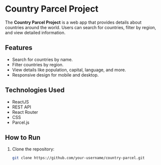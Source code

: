 # Country Parcel Project

The **Country Parcel Project** is a web app that provides details about countries around the world. Users can search for countries, filter by region, and view detailed information.

## Features
- Search for countries by name.
- Filter countries by region.
- View details like population, capital, language, and more.
- Responsive design for mobile and desktop.

## Technologies Used
- ReactJS
- REST API
- React Router
- CSS
- Parcel.js

## How to Run
1. Clone the repository:
   ```bash
   git clone https://github.com/your-username/country-parcel.git
